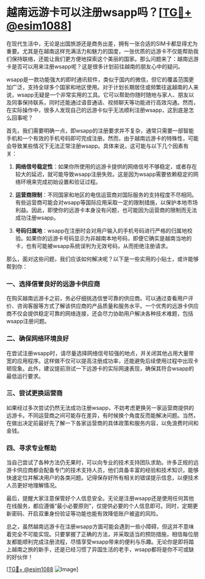 # 越南远游卡可以注册wsapp吗？[[TG💪+ @esim1088](https://t.me/s/esim1088)]

在现代生活中，无论是出国旅游还是商务出差，拥有一张合适的SIM卡都显得尤为重要。尤其是在越南这样充满活力和魅力的国度，一张优质的远游卡不仅能帮助我们保持联络，还能让我们更方便地探索这个美丽的国家。那么问题来了：越南远游卡是否可以用来注册wsapp呢？这是很多计划前往越南的朋友心中的疑问。

wsapp是一款功能强大的即时通讯软件，类似于国内的微信，但它的覆盖范围更加广泛，支持全球多个国家和地区使用。对于计划长期居住或频繁往返越南的人来说，wsapp无疑是一个非常实用的工具。它可以帮助你随时随地与家人、朋友以及同事保持联系，同时还能通过语音通话、视频聊天等功能进行高效沟通。然而，在实际操作中，很多人发现自己的远游卡似乎无法顺利注册wsapp，这到底是怎么回事呢？

首先，我们需要明确一点，即wsapp的注册要求并不复杂，通常只需要一部智能手机和一个有效的手机号码即可完成注册。然而，由于越南远游卡的特殊性，可能会导致某些情况下无法正常注册wsapp。具体来说，这可能与以下几个因素有关：

1. **网络信号稳定性**：如果你所使用的远游卡提供的网络信号不够稳定，或者存在较大的延迟，就可能导致wsapp注册失败。这是因为wsapp需要依赖稳定的网络环境来完成初始设置和验证过程。

2. **运营商限制**：不同国家和地区的电信运营商对国际服务的支持程度不尽相同。有些运营商可能会对wsapp等国际应用采取一定的限制措施，以保护本地市场利益。因此，即使你的远游卡本身没有问题，也可能因为运营商的限制而无法成功注册wsapp。

3. **号码归属地**：wsapp在注册时会对用户输入的手机号码进行严格的归属地校验。如果你的远游卡号码显示为非越南本地号码，即便它确实是越南当地的卡，也有可能被wsapp系统误判为无效号码，从而拒绝注册请求。

那么，面对这些问题，我们应该如何解决呢？以下是一些实用的小贴士，或许能够帮到你：

### 一、选择信誉良好的远游卡供应商

在购买越南远游卡之前，务必仔细挑选信誉可靠的供应商。可以通过查看用户评价、咨询客服等方式了解该供应商的产品质量和服务水平。一个优秀的远游卡供应商不仅会提供稳定可靠的网络连接，还会尽力协助用户解决各种技术难题，包括wsapp注册问题。

### 二、确保网络环境良好

在尝试注册wsapp时，请尽量选择网络信号较强的地点，并关闭其他占用大量带宽的应用程序。这样做不仅可以提高注册成功率，还能避免后续使用过程中出现卡顿现象。此外，建议提前测试一下远游卡的实际网速表现，确保其符合wsapp的最低运行要求。

### 三、尝试更换运营商

如果经过多次尝试仍然无法成功注册wsapp，不妨考虑更换另一家运营商提供的远游卡。不同运营商之间可能存在差异，有时候换个角度反而能解决问题。当然，在做出决定前最好先了解一下各家运营商的具体政策和服务内容，以免浪费时间和金钱。

### 四、寻求专业帮助

当自己尝试了各种方法仍无果时，可以向专业的技术支持团队求助。许多正规的远游卡供应商都会配备专门的技术支持人员，他们具备丰富的经验和技术知识，能够快速定位并解决用户的各类问题。记得保存好所有相关的错误提示信息，以便技术人员更好地理解情况。

最后，提醒大家注意保管好个人信息安全。无论是注册wsapp还是使用任何其他在线服务，都应遵循“最小必要原则”，仅提供必要的个人信息即可。同时，定期更新密码、开启双重身份验证等功能也能有效降低账户被盗的风险。

总之，虽然越南远游卡在注册wsapp方面可能会遇到一些小障碍，但这并不意味着完全不可能实现。只要掌握了正确的方法，并采取适当的预防措施，相信每位朋友都能顺利完成注册流程，尽情享受wsapp带来的便利与乐趣。无论你是即将踏上越南之旅的新手，还是已经习惯了异国生活的老手，wsapp都将是你不可或缺的好伙伴！

[[TG💪+ @esim1088](https://t.me/s/esim1088) ![Image](https://i.postimg.cc/4NQfJmqS/Snipaste-2025-05-13-00-14-12.png)]